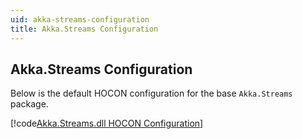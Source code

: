 ```yaml
---
uid: akka-streams-configuration
title: Akka.Streams Configuration
---
```


## Akka.Streams Configuration

Below is the default HOCON configuration for the base `Akka.Streams` package.

[!code[Akka.Streams.dll HOCON Configuration](../../../src/core/Akka.Streams/reference.conf)]
